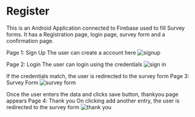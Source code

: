 # Register
This is an Android Application connected to Firebase used to fill Survey forms. 
It has a Registration page, login page, survey form and a confirmation page.

Page 1: Sign Up 
The user can create a account here
![signup](https://user-images.githubusercontent.com/60285499/186341568-5990c3a5-6599-4a07-b2bf-1330aabde53a.png)

Page 2: Login 
The user can login using the credentials
![sign in](https://user-images.githubusercontent.com/60285499/186341763-52b348e2-092b-4130-8b9c-83bf240a4cf8.png)


If the credentials match, the user is redirected to the survey form
Page 3: Survey Form 
![survey form](https://user-images.githubusercontent.com/60285499/186343936-c2a8545e-3b4f-4a5c-a066-cd4d14458c02.png)


Once the user enters the data and clicks save button, thankyou page appears
Page 4: Thank you
On clicking add another entry, the user is redirected to the survey form
![thank you](https://user-images.githubusercontent.com/60285499/186342051-c64472eb-fc23-4058-b72b-b7246b7e8815.png)

